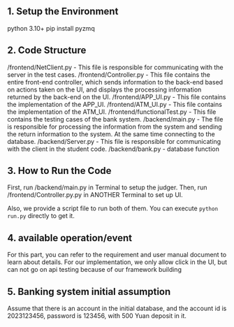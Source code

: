 ## 1. Setup the Environment 
python 3.10+
pip install pyzmq

## 2. Code Structure
/frontend/NetClient.py - This file is responsible for communicating with the server in the test cases.
/frontend/Controller.py - This file contains the entire front-end controller, which sends information to the back-end based on actions taken on the UI, and displays the processing information returned by the back-end on the UI.
/frontend/APP_UI.py - This file contains the implementation of the APP_UI.
/frontend/ATM_UI.py - This file contains the implementation of the ATM_UI.
/frontend/functionalTest.py - This file contains the testing cases of the bank system.
/backend/main.py - The file is responsible for processing the information from the system and sending the return information to the system. At the same time connecting to the database.
/backend/Server.py - This file is responsible for communicating with the client in the student code.
/backend/bank.py - database function

## 3. How to Run the Code
First, run /backend/main.py in Terminal to setup the judger.
Then, run /frontend/Controller.py.py in ANOTHER Terminal to set up UI.

Also, we provide a script file to run both of them. You can execute `python run.py` directly to get it.

## 4. available operation/event
  For this part, you can refer to the requirement and user manual document to learn about details.
  For our implementation, we only allow click in the UI, but can not go on api testing because of our framework building

## 5. Banking system initial assumption
Assume that there is an account in the initial database,  and the account id is 2023123456, password is 123456, with 500 Yuan deposit in it.